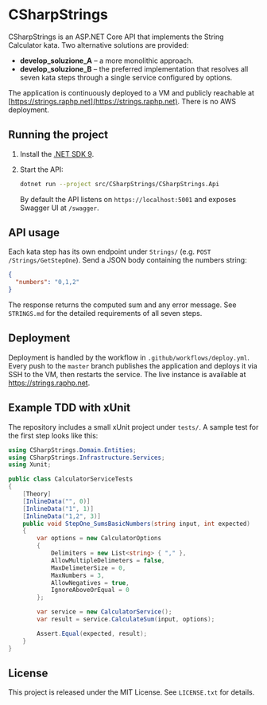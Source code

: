 # CSharpStrings

CSharpStrings is an ASP.NET Core API that implements the String Calculator kata.
Two alternative solutions are provided:

- **develop_soluzione_A** – a more monolithic approach.
- **develop_soluzione_B** – the preferred implementation that resolves all seven kata steps through a single service configured by options.

The application is continuously deployed to a VM and publicly reachable at
[https://strings.raphp.net](https://strings.raphp.net).  There is no AWS deployment.

## Running the project

1. Install the [.NET SDK 9](https://dotnet.microsoft.com/).
2. Start the API:

   ```bash
   dotnet run --project src/CSharpStrings/CSharpStrings.Api
   ```

   By default the API listens on `https://localhost:5001` and exposes Swagger UI at `/swagger`.

## API usage

Each kata step has its own endpoint under `Strings/` (e.g.
`POST /Strings/GetStepOne`).
Send a JSON body containing the numbers string:

```json
{
  "numbers": "0,1,2"
}
```

The response returns the computed sum and any error message.
See `STRINGS.md` for the detailed requirements of all seven steps.

## Deployment

Deployment is handled by the workflow in `.github/workflows/deploy.yml`.
Every push to the `master` branch publishes the application and deploys it via
SSH to the VM, then restarts the service.  The live instance is available at
<https://strings.raphp.net>.

## Example TDD with xUnit

The repository includes a small xUnit project under `tests/`.
A sample test for the first step looks like this:

```csharp
using CSharpStrings.Domain.Entities;
using CSharpStrings.Infrastructure.Services;
using Xunit;

public class CalculatorServiceTests
{
    [Theory]
    [InlineData("", 0)]
    [InlineData("1", 1)]
    [InlineData("1,2", 3)]
    public void StepOne_SumsBasicNumbers(string input, int expected)
    {
        var options = new CalculatorOptions
        {
            Delimiters = new List<string> { "," },
            AllowMultipleDelimeters = false,
            MaxDelimeterSize = 0,
            MaxNumbers = 3,
            AllowNegatives = true,
            IgnoreAboveOrEqual = 0
        };

        var service = new CalculatorService();
        var result = service.CalculateSum(input, options);

        Assert.Equal(expected, result);
    }
}
```

## License

This project is released under the MIT License. See `LICENSE.txt` for details.
